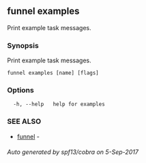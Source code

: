 ## funnel examples

Print example task messages.

### Synopsis


Print example task messages.

```
funnel examples [name] [flags]
```

### Options

```
  -h, --help   help for examples
```

### SEE ALSO
* [funnel](funnel.md)	 - 

###### Auto generated by spf13/cobra on 5-Sep-2017
